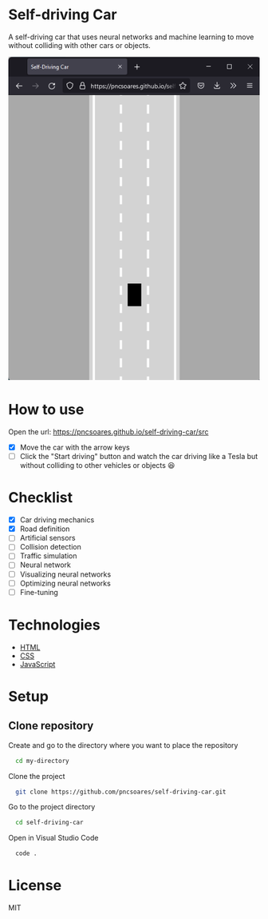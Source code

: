 # Self-driving Car

A self-driving car that uses neural networks and machine learning to move without colliding with other cars or objects.

![app](./.github/app.png)

# How to use

Open the url: https://pncsoares.github.io/self-driving-car/src

- [x] Move the car with the arrow keys
- [ ] Click the "Start driving" button and watch the car driving like a Tesla but without colliding to other vehicles or objects 😆

# Checklist

- [x] Car driving mechanics
- [x] Road definition
- [ ] Artificial sensors
- [ ] Collision detection
- [ ] Traffic simulation
- [ ] Neural network
- [ ] Visualizing neural networks
- [ ] Optimizing neural networks
- [ ] Fine-tuning

# Technologies

- [HTML](https://developer.mozilla.org/en-US/docs/Web/HTML)
- [CSS](https://developer.mozilla.org/en-US/docs/Web/CSS)
- [JavaScript](https://developer.mozilla.org/en-US/docs/Web/JavaScript)

# Setup

## Clone repository

Create and go to the directory where you want to place the repository

```bash
  cd my-directory
```

Clone the project

```bash
  git clone https://github.com/pncsoares/self-driving-car.git
```

Go to the project directory

```bash
  cd self-driving-car
```

Open in Visual Studio Code

```bash
  code .
```

# License

MIT